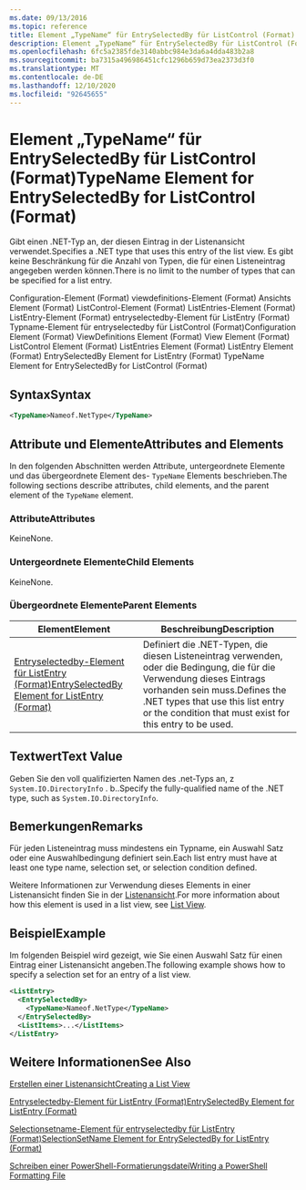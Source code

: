 ```yaml
---
ms.date: 09/13/2016
ms.topic: reference
title: Element „TypeName“ für EntrySelectedBy für ListControl (Format)
description: Element „TypeName“ für EntrySelectedBy für ListControl (Format)
ms.openlocfilehash: 6fc5a2385fde3140abbc984e3da6a4dda483b2a8
ms.sourcegitcommit: ba7315a496986451cfc1296b659d73ea2373d3f0
ms.translationtype: MT
ms.contentlocale: de-DE
ms.lasthandoff: 12/10/2020
ms.locfileid: "92645655"
---
```

# <a name="typename-element-for-entryselectedby-for-listcontrol-format"></a><span data-ttu-id="e4efe-103">Element „TypeName“ für EntrySelectedBy für ListControl (Format)</span><span class="sxs-lookup"><span data-stu-id="e4efe-103">TypeName Element for EntrySelectedBy for ListControl (Format)</span></span>

<span data-ttu-id="e4efe-104">Gibt einen .NET-Typ an, der diesen Eintrag in der Listenansicht verwendet.</span><span class="sxs-lookup"><span data-stu-id="e4efe-104">Specifies a .NET type that uses this entry of the list view.</span></span> <span data-ttu-id="e4efe-105">Es gibt keine Beschränkung für die Anzahl von Typen, die für einen Listeneintrag angegeben werden können.</span><span class="sxs-lookup"><span data-stu-id="e4efe-105">There is no limit to the number of types that can be specified for a list entry.</span></span>

<span data-ttu-id="e4efe-106">Configuration-Element (Format) viewdefinitions-Element (Format) Ansichts Element (Format) ListControl-Element (Format) ListEntries-Element (Format) ListEntry-Element (Format) entryselectedby-Element für ListEntry (Format) Typname-Element für entryselectedby für ListControl (Format)</span><span class="sxs-lookup"><span data-stu-id="e4efe-106">Configuration Element (Format) ViewDefinitions Element (Format) View Element (Format) ListControl Element (Format) ListEntries Element (Format) ListEntry Element (Format) EntrySelectedBy Element for ListEntry (Format) TypeName Element for EntrySelectedBy for ListControl (Format)</span></span>

## <a name="syntax"></a><span data-ttu-id="e4efe-107">Syntax</span><span class="sxs-lookup"><span data-stu-id="e4efe-107">Syntax</span></span>

```xml
<TypeName>Nameof.NetType</TypeName>
```

## <a name="attributes-and-elements"></a><span data-ttu-id="e4efe-108">Attribute und Elemente</span><span class="sxs-lookup"><span data-stu-id="e4efe-108">Attributes and Elements</span></span>

<span data-ttu-id="e4efe-109">In den folgenden Abschnitten werden Attribute, untergeordnete Elemente und das übergeordnete Element des- `TypeName` Elements beschrieben.</span><span class="sxs-lookup"><span data-stu-id="e4efe-109">The following sections describe attributes, child elements, and the parent element of the `TypeName` element.</span></span>

### <a name="attributes"></a><span data-ttu-id="e4efe-110">Attribute</span><span class="sxs-lookup"><span data-stu-id="e4efe-110">Attributes</span></span>

<span data-ttu-id="e4efe-111">Keine</span><span class="sxs-lookup"><span data-stu-id="e4efe-111">None.</span></span>

### <a name="child-elements"></a><span data-ttu-id="e4efe-112">Untergeordnete Elemente</span><span class="sxs-lookup"><span data-stu-id="e4efe-112">Child Elements</span></span>

<span data-ttu-id="e4efe-113">Keine</span><span class="sxs-lookup"><span data-stu-id="e4efe-113">None.</span></span>

### <a name="parent-elements"></a><span data-ttu-id="e4efe-114">Übergeordnete Elemente</span><span class="sxs-lookup"><span data-stu-id="e4efe-114">Parent Elements</span></span>

|<span data-ttu-id="e4efe-115">Element</span><span class="sxs-lookup"><span data-stu-id="e4efe-115">Element</span></span>|<span data-ttu-id="e4efe-116">Beschreibung</span><span class="sxs-lookup"><span data-stu-id="e4efe-116">Description</span></span>|
|-------------|-----------------|
|[<span data-ttu-id="e4efe-117">Entryselectedby-Element für ListEntry (Format)</span><span class="sxs-lookup"><span data-stu-id="e4efe-117">EntrySelectedBy Element for ListEntry (Format)</span></span>](./entryselectedby-element-for-listentry-for-listcontrol-format.md)|<span data-ttu-id="e4efe-118">Definiert die .NET-Typen, die diesen Listeneintrag verwenden, oder die Bedingung, die für die Verwendung dieses Eintrags vorhanden sein muss.</span><span class="sxs-lookup"><span data-stu-id="e4efe-118">Defines the .NET types that use this list entry or the condition that must exist for this entry to be used.</span></span>|

## <a name="text-value"></a><span data-ttu-id="e4efe-119">Textwert</span><span class="sxs-lookup"><span data-stu-id="e4efe-119">Text Value</span></span>

<span data-ttu-id="e4efe-120">Geben Sie den voll qualifizierten Namen des .net-Typs an, z `System.IO.DirectoryInfo` . b..</span><span class="sxs-lookup"><span data-stu-id="e4efe-120">Specify the fully-qualified name of the .NET type, such as `System.IO.DirectoryInfo`.</span></span>

## <a name="remarks"></a><span data-ttu-id="e4efe-121">Bemerkungen</span><span class="sxs-lookup"><span data-stu-id="e4efe-121">Remarks</span></span>

<span data-ttu-id="e4efe-122">Für jeden Listeneintrag muss mindestens ein Typname, ein Auswahl Satz oder eine Auswahlbedingung definiert sein.</span><span class="sxs-lookup"><span data-stu-id="e4efe-122">Each list entry must have at least one type name, selection set, or selection condition defined.</span></span>

<span data-ttu-id="e4efe-123">Weitere Informationen zur Verwendung dieses Elements in einer Listenansicht finden Sie in der [Listenansicht](./creating-a-list-view.md).</span><span class="sxs-lookup"><span data-stu-id="e4efe-123">For more information about how this element is used in a list view, see [List View](./creating-a-list-view.md).</span></span>

## <a name="example"></a><span data-ttu-id="e4efe-124">Beispiel</span><span class="sxs-lookup"><span data-stu-id="e4efe-124">Example</span></span>

<span data-ttu-id="e4efe-125">Im folgenden Beispiel wird gezeigt, wie Sie einen Auswahl Satz für einen Eintrag einer Listenansicht angeben.</span><span class="sxs-lookup"><span data-stu-id="e4efe-125">The following example shows how to specify a selection set for an entry of a list view.</span></span>

```xml
<ListEntry>
  <EntrySelectedBy>
    <TypeName>Nameof.NetType</TypeName>
  </EntrySelectedBy>
  <ListItems>...</ListItems>
</ListEntry>
```

## <a name="see-also"></a><span data-ttu-id="e4efe-126">Weitere Informationen</span><span class="sxs-lookup"><span data-stu-id="e4efe-126">See Also</span></span>

[<span data-ttu-id="e4efe-127">Erstellen einer Listenansicht</span><span class="sxs-lookup"><span data-stu-id="e4efe-127">Creating a List View</span></span>](./creating-a-list-view.md)

[<span data-ttu-id="e4efe-128">Entryselectedby-Element für ListEntry (Format)</span><span class="sxs-lookup"><span data-stu-id="e4efe-128">EntrySelectedBy Element for ListEntry (Format)</span></span>](./entryselectedby-element-for-listentry-for-listcontrol-format.md)

[<span data-ttu-id="e4efe-129">Selectionsetname-Element für entryselectedby für ListEntry (Format)</span><span class="sxs-lookup"><span data-stu-id="e4efe-129">SelectionSetName Element for EntrySelectedBy for ListEntry (Format)</span></span>](./selectionsetname-element-for-entryselectedby-for-listcontrol-format.md)

[<span data-ttu-id="e4efe-130">Schreiben einer PowerShell-Formatierungsdatei</span><span class="sxs-lookup"><span data-stu-id="e4efe-130">Writing a PowerShell Formatting File</span></span>](./writing-a-powershell-formatting-file.md)
